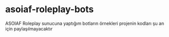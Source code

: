 # asoiaf-roleplay-bots
ASOIAF Roleplay sunucuna yaptığım botların örnekleri projenin kodları şu an için paylaşılmayacaktır
